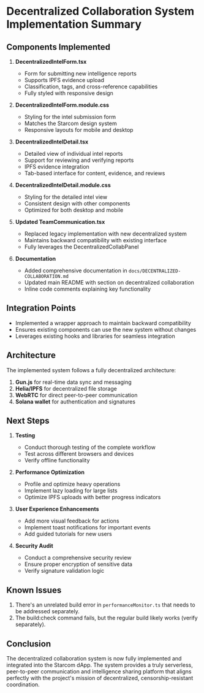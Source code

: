 # Decentralized Collaboration System Implementation Summary

## Components Implemented

1. **DecentralizedIntelForm.tsx**
   - Form for submitting new intelligence reports
   - Supports IPFS evidence upload
   - Classification, tags, and cross-reference capabilities
   - Fully styled with responsive design

2. **DecentralizedIntelForm.module.css**
   - Styling for the intel submission form
   - Matches the Starcom design system
   - Responsive layouts for mobile and desktop

3. **DecentralizedIntelDetail.tsx**
   - Detailed view of individual intel reports
   - Support for reviewing and verifying reports
   - IPFS evidence integration
   - Tab-based interface for content, evidence, and reviews

4. **DecentralizedIntelDetail.module.css**
   - Styling for the detailed intel view
   - Consistent design with other components
   - Optimized for both desktop and mobile

5. **Updated TeamCommunication.tsx**
   - Replaced legacy implementation with new decentralized system
   - Maintains backward compatibility with existing interface
   - Fully leverages the DecentralizedCollabPanel

6. **Documentation**
   - Added comprehensive documentation in `docs/DECENTRALIZED-COLLABORATION.md`
   - Updated main README with section on decentralized collaboration
   - Inline code comments explaining key functionality

## Integration Points

- Implemented a wrapper approach to maintain backward compatibility
- Ensures existing components can use the new system without changes
- Leverages existing hooks and libraries for seamless integration

## Architecture

The implemented system follows a fully decentralized architecture:

1. **Gun.js** for real-time data sync and messaging
2. **Helia/IPFS** for decentralized file storage
3. **WebRTC** for direct peer-to-peer communication
4. **Solana wallet** for authentication and signatures

## Next Steps

1. **Testing**
   - Conduct thorough testing of the complete workflow
   - Test across different browsers and devices
   - Verify offline functionality

2. **Performance Optimization**
   - Profile and optimize heavy operations
   - Implement lazy loading for large lists
   - Optimize IPFS uploads with better progress indicators

3. **User Experience Enhancements**
   - Add more visual feedback for actions
   - Implement toast notifications for important events
   - Add guided tutorials for new users

4. **Security Audit**
   - Conduct a comprehensive security review
   - Ensure proper encryption of sensitive data
   - Verify signature validation logic

## Known Issues

1. There's an unrelated build error in `performanceMonitor.ts` that needs to be addressed separately.
2. The build:check command fails, but the regular build likely works (verify separately).

## Conclusion

The decentralized collaboration system is now fully implemented and integrated into the Starcom dApp. The system provides a truly serverless, peer-to-peer communication and intelligence sharing platform that aligns perfectly with the project's mission of decentralized, censorship-resistant coordination.
